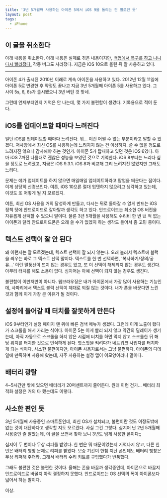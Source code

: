 ```yaml
---
title: '3년 5개월째 사용하는 아이폰 5에서 iOS 9을 돌리는 건 별로인 듯'
layout: post
tags:
  - iPhone
---
```


## 이 글을 취소한다

아래 내용을 취소한다. 아래 내용은 실제로 겪은 내용이지만, [백업에서 복구를 하고 나니 다시 빨라졌다.](http://mytory.net/2016/10/01/latest-iOS-is-good-on-iphone5.html) 각종 버그도 사라졌다. 지금은 iOS 10으로 올린 뒤 잘 사용하고 있다.

------

아이폰 4가 출시된 2010년 이래로 계속 아이폰을 사용하고 있다. 2012년 12월 11일에 아이폰 5로 변경한 후 약정도 끝나고 지금 3년 5개월째 아이폰 5를 사용하고 있다. 그 사이 5s, 6, 6s가 출시됐으니 3년 버틴 것 맞네.

그런데 언제부터인지 기억은 안 나는데, 몇 가지 불편함이 생겼다. 기록용으로 적어 둔다.

## iOS를 업데이트할 때마다 느려진다

일단 iOS를 업데이트할 때마다 느려진다. 뭐... 이건 어쩔 수 없는 부분이라고 말할 수 있겠다. 저사양에서 최신 OS를 사용하는데 느려지지 않는 건 이상하지. 쓸 수 없을 정도로 느려지진 않으니 감사해야 하는 것인가. 아이폰 5가 탑재하고 있던 것은 iOS 6였다. 아마 iOS 7까진 나름대로 괜찮은 성능을 보였던 것으로 기억한다. iOS 8부터는 느리다 싶을 정도로 느려졌고, 지금은 iOS 9.3.1. iOS 8과 비교해 그리 느려지진 않았지만 그래도 느리다.

문제는 얘가 업데이트를 하지 않으면 매일매일 업데이트하라고 팝업을 띄운다는 점이다. 이게 상당히 신경쓰인다. 여튼, iOS 10으론 절대 업뎃하지 않으려고 생각하고 있는데, 이것도 또 어떻게 될 지 모르겠지.

여튼, 최신 OS 사용을 거의 달성하게 만들고, 다시는 뒤로 돌아갈 수 없게 만드는 iOS 정책 탓에 안드로이드로 갈아탈까 생각도 하고 있다. 안드로이드는 최소한 OS 버전을 자유롭게 선택할 수 있으니 말이다. 물론 3년 5개월을 사용해도 수리비 한 번 낸 적 없는 아이폰과 달리 안드로이드폰은 오래 쓸 수가 없겠지 하는 생각도 들어서 좀 고민 중이다.


## 텍스트 선택이 잘 안 된다

왜 이런지는 잘 모르겠는데, 텍스트 선택이 잘 되지 않는다. 오래 눌러서 텍스트에 블럭을 씌우는 바로 그 텍스트 선택 말이다. 텍스트를 한 번 선택하면, '복사하기/정의/공유...' 이런 말풍선이 뜨지 않는 경우도 있고, 또 이 선택이 해제되지 않는 경우도 생긴다. 아무리 터치를 해도 소용이 없다. 심지어는 아예 선택이 되지 않는 경우도 생긴다.

불편함이 이만저만이 아니다. 웹브라우징은 내가 아이폰에서 가장 많이 사용하는 기능인데, 사파리에서 텍스트 블럭 선택이 제대로 되질 않는 것이다. 내가 폰을 바꾼다면 느린 것과 함께 이게 가장 큰 이유가 될 것이다.


## 설정에 들어갈 때 터치를 잘못하게 만든다

iOS 9부터인가 설정 페이지 맨 위에 빠른 검색 메뉴가 생겼다. 그런데 이게 노출이 됐다가 스크롤을 해서 가리는 식이다. 아이폰 5는 이게 빨리 되지 않고 약간의 딜레이가 생기는데, 아직 자동으로 스크롤을 하지 않은 시점에 터치를 하면 먹지 않고 스크롤한 뒤 해당 위치를 터치한 것으로 인식하게 된다. 핫스팟을 켜려다가 네트워크 사업자를 터치하게 되는 식이다. 사소한 불편이지만, 아이폰 사용자로서는 그냥 불편하다. 아이폰의 디테일에 만족하며 사용해 왔는데, 자주 사용하는 설정 앱이 이모양이라니 말이다.


## 배터리 광탈

4~5시간만 밖에 있으면 배터리가 20퍼센트까지 줄어든다. 원래 이런 건가... 배터리 최적화 설정은 거의 다 했는데도 이렇다.


## 사소한 편인 듯

3년 5개월째 사용중인 스마트폰인데, 최신 OS가 설치되고, 불편이란 것도 이정도밖에 없는 것이 대단하다고 생각할 지도 모르겠다. 사실 그건 그렇다. 심지어 난 2년 5개월째 사용중인 줄 알았는데, 이 글을 쓰면서 찾아 보니 3년도 넘게 사용한 폰이다;;

심지어 두 번이나 무상 리퍼를 받았다. 한 번은 뭐 때문이었는지 기억나지 않고, 다른 한 번은 배터리 팽창 문제로 리퍼를 받았다. 보증 기간이 한참 지난 폰인데도 배터리 팽창은 무상 리퍼해 주더라. 그래서 배터리 수리 키트를 구입했다가 반품했다.

그래도 불편한 것은 불편한 것이다. 올해는 폰을 바꿀까 생각중인데, 아이폰으로 바꿀지 안드로이드로 바꿀지 아직 결정하지 못했다. 안드로이드는 OS 선택의 폭이 아이폰보다 넓어서 하는 말이다.

이상.
